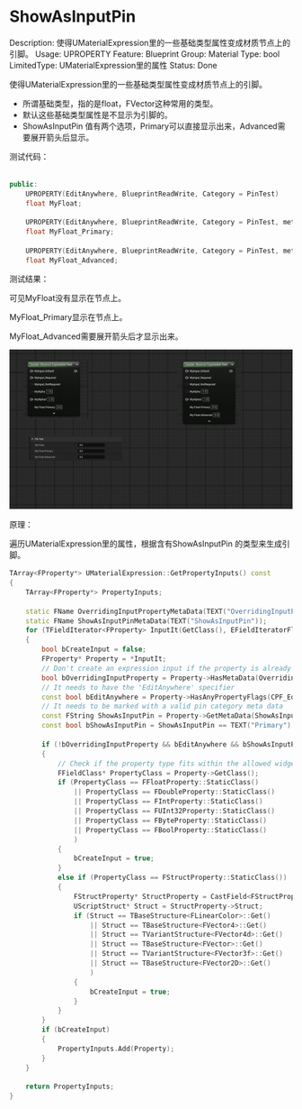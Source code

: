 # ShowAsInputPin

Description: 使得UMaterialExpression里的一些基础类型属性变成材质节点上的引脚。
Usage: UPROPERTY
Feature: Blueprint
Group: Material
Type: bool
LimitedType: UMaterialExpression里的属性
Status: Done

使得UMaterialExpression里的一些基础类型属性变成材质节点上的引脚。

- 所谓基础类型，指的是float，FVector这种常用的类型。
- 默认这些基础类型属性是不显示为引脚的。
- ShowAsInputPin 值有两个选项，Primary可以直接显示出来，Advanced需要展开箭头后显示。

测试代码：

```cpp

public:
	UPROPERTY(EditAnywhere, BlueprintReadWrite, Category = PinTest)
	float MyFloat;

	UPROPERTY(EditAnywhere, BlueprintReadWrite, Category = PinTest, meta = (ShowAsInputPin = "Primary"))
	float MyFloat_Primary;

	UPROPERTY(EditAnywhere, BlueprintReadWrite, Category = PinTest, meta = (ShowAsInputPin = "Advanced"))
	float MyFloat_Advanced;
```

测试结果：

可见MyFloat没有显示在节点上。

MyFloat_Primary显示在节点上。

MyFloat_Advanced需要展开箭头后才显示出来。

![Untitled](ShowAsInputPin/Untitled.png)

原理：

遍历UMaterialExpression里的属性，根据含有ShowAsInputPin 的类型来生成引脚。

```cpp
TArray<FProperty*> UMaterialExpression::GetPropertyInputs() const
{
	TArray<FProperty*> PropertyInputs;

	static FName OverridingInputPropertyMetaData(TEXT("OverridingInputProperty"));
	static FName ShowAsInputPinMetaData(TEXT("ShowAsInputPin"));
	for (TFieldIterator<FProperty> InputIt(GetClass(), EFieldIteratorFlags::IncludeSuper, EFieldIteratorFlags::ExcludeDeprecated); InputIt; ++InputIt)
	{
		bool bCreateInput = false;
		FProperty* Property = *InputIt;
		// Don't create an expression input if the property is already associated with one explicitly declared
		bool bOverridingInputProperty = Property->HasMetaData(OverridingInputPropertyMetaData);
		// It needs to have the 'EditAnywhere' specifier
		const bool bEditAnywhere = Property->HasAnyPropertyFlags(CPF_Edit);
		// It needs to be marked with a valid pin category meta data
		const FString ShowAsInputPin = Property->GetMetaData(ShowAsInputPinMetaData);
		const bool bShowAsInputPin = ShowAsInputPin == TEXT("Primary") || ShowAsInputPin == TEXT("Advanced");

		if (!bOverridingInputProperty && bEditAnywhere && bShowAsInputPin)
		{
			// Check if the property type fits within the allowed widget types
			FFieldClass* PropertyClass = Property->GetClass();
			if (PropertyClass == FFloatProperty::StaticClass()
				|| PropertyClass == FDoubleProperty::StaticClass()
				|| PropertyClass == FIntProperty::StaticClass()
				|| PropertyClass == FUInt32Property::StaticClass()
				|| PropertyClass == FByteProperty::StaticClass()
				|| PropertyClass == FBoolProperty::StaticClass()
				)
			{
				bCreateInput = true;
			}
			else if (PropertyClass == FStructProperty::StaticClass())
			{
				FStructProperty* StructProperty = CastField<FStructProperty>(Property);
				UScriptStruct* Struct = StructProperty->Struct;
				if (Struct == TBaseStructure<FLinearColor>::Get()
					|| Struct == TBaseStructure<FVector4>::Get()
					|| Struct == TVariantStructure<FVector4d>::Get()
					|| Struct == TBaseStructure<FVector>::Get()
					|| Struct == TVariantStructure<FVector3f>::Get()
					|| Struct == TBaseStructure<FVector2D>::Get()
					)
				{
					bCreateInput = true;
				}
			}
		}
		if (bCreateInput)
		{
			PropertyInputs.Add(Property);
		}
	}

	return PropertyInputs;
}
```